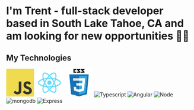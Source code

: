 # I'm Trent - full-stack developer based in South Lake Tahoe, CA and am looking for new opportunities 👨‍💻

## My Technologies
<img src="https://raw.githubusercontent.com/github/explore/80688e429a7d4ef2fca1e82350fe8e3517d3494d/topics/javascript/javascript.png" alt="drawing" width="75"/> <img src="https://raw.githubusercontent.com/github/explore/80688e429a7d4ef2fca1e82350fe8e3517d3494d/topics/react/react.png" alt= "react" width ="75" /> 
<img src="https://raw.githubusercontent.com/github/explore/80688e429a7d4ef2fca1e82350fe8e3517d3494d/topics/css/css.png" alt= "CSS" width ="75" />
<img src="https://camo.githubusercontent.com/6fe3aee5005231f9cf6e7f7afaa2385d66a921313ee40b872bd2e6e699779e9d/68747470733a2f2f75706c6f61642e77696b696d656469612e6f72672f77696b6970656469612f636f6d6d6f6e732f7468756d622f342f34632f547970657363726970745f6c6f676f5f323032302e7376672f32303070782d547970657363726970745f6c6f676f5f323032302e7376672e706e67" alt= "Typescript" width ="75" />
<img src="https://camo.githubusercontent.com/2d71b0a23f1207fe0276b15d7c711fe8eb77fcc4e11372ad523a914d13a9580c/68747470733a2f2f616e67756c61722e696f2f6173736574732f696d616765732f6c6f676f732f616e67756c61722f616e67756c61722e706e67" alt= "Angular" width ="75" />
<img src="https://camo.githubusercontent.com/bac2d417632a16c3a078aefc7b5bb7442c2d40478ae4cc30b3b1c577ce439272/68747470733a2f2f64657374617469632e626c6f622e636f72652e77696e646f77732e6e65742f696d616765732f6e6f64656a732d6c6f676f2e706e67" alt= "Node" width ="75" />
<img src="https://camo.githubusercontent.com/7e4152920c3110345069fe0ac9ef055c9ffa64c7d53622e5e18dd2450600b70a/68747470733a2f2f62616e6e6572322e636c65616e706e672e636f6d2f32303138303730322f6267742f6b697373706e672d6d6f6e676f64622d64617461626173652d6e6f73716c2d706f737467726573716c2d6d6f6e676f2d35623339663965333434356661362e353635323734363431353330353236313739323830312e6a7067" alt= "mongodb" width ="75" />
<img src="https://camo.githubusercontent.com/a7182a27e4991ed666520fee1ab0935f18d19f23a19a43a1c78e2067c578f9b2/68747470733a2f2f656e637279707465642d74626e302e677374617469632e636f6d2f696d616765733f713d74626e3a414e64394763534b6d74417632475f4c6f5676597a567068676b6157365731796a337a3074523769677726757371703d434155" alt= "Express" width ="75" />
<!--
**trentarnold/trentarnold** is a ✨ _special_ ✨ repository because its `README.md` (this file) appears on your GitHub profile.

Here are some ideas to get you started:

- 🔭 I’m currently working on ...
- 🌱 I’m currently learning ...
- 👯 I’m looking to collaborate on ...
- 🤔 I’m looking for help with ...
- 💬 Ask me about ...
- 📫 How to reach me: ...
- 😄 Pronouns: ...
- ⚡ Fun fact: ...
-->
